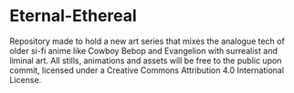 # Eternal-Ethereal
Repository made to hold a new art series that mixes the analogue tech of older si-fi anime like Cowboy Bebop and Evangelion with surrealist and liminal art. All stills, animations and assets will be free to the public upon commit, licensed under a Creative Commons Attribution 4.0 International License.
